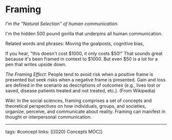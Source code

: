 # Framing
<!--add more examples, this is a big concept-->
*I'm the "Natural Selection" of human communication.* 

I'm the hidden 500 pound gorilla that underpins all human communication.

Related words and phrases: Moving the goalposts, cognitive bias, 

If you hear, "this doesn't cost $1000, it only costs $50!" That sounds great because it's been framed in context to $1000. But even $50 is a lot for a pen that writes upside down.

*The Framing Effect*: People tend to avoid risk when a positive frame is presented but seek risks when a negative frame is presented. Gain and loss are defined in the scenario as descriptions of outcomes (e.g., lives lost or saved, disease patients treated and not treated, etc.). (From Wikipedia)

*Wiki*: In the social sciences, framing comprises a set of concepts and theoretical perspectives on how individuals, groups, and societies, organize, perceive, and communicate about reality. Framing can manifest in thought or interpersonal communication.

---
tags: #concept
links: [[(020) Concepts MOC]]